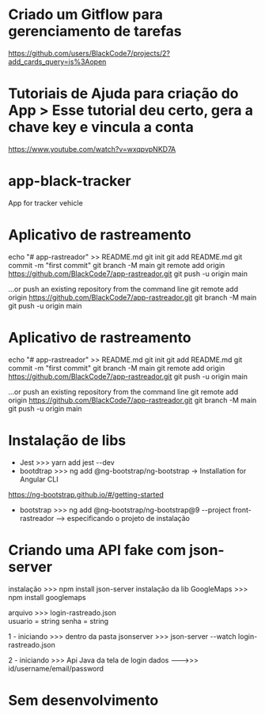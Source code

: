 # Criado um Gitflow para gerenciamento de tarefas
https://github.com/users/BlackCode7/projects/2?add_cards_query=is%3Aopen

# Tutoriais de Ajuda para criação do App > Esse tutorial deu certo, gera a chave key e vincula a conta
https://www.youtube.com/watch?v=wxqpvpNKD7A

# app-black-tracker
App for tracker vehicle

# Aplicativo de rastreamento

echo "# app-rastreador" >> README.md
git init
git add README.md
git commit -m "first commit"
git branch -M main
git remote add origin https://github.com/BlackCode7/app-rastreador.git
git push -u origin main


…or push an existing repository from the command line
git remote add origin https://github.com/BlackCode7/app-rastreador.git
git branch -M main
git push -u origin main



# Aplicativo de rastreamento

echo "# app-rastreador" >> README.md
git init
git add README.md
git commit -m "first commit"
git branch -M main
git remote add origin https://github.com/BlackCode7/app-rastreador.git
git push -u origin main


…or push an existing repository from the command line
git remote add origin https://github.com/BlackCode7/app-rastreador.git
git branch -M main
git push -u origin main

# Instalação de libs
- Jest >>> yarn add jest --dev
- bootdtrap >>> ng add @ng-bootstrap/ng-bootstrap -> Installation for Angular CLI

https://ng-bootstrap.github.io/#/getting-started
- bootstrap >>> ng add @ng-bootstrap/ng-bootstrap@9 --project front-rastreador --> especificando o projeto de instalação


# Criando uma API fake com json-server 

instalação >>> npm install json-server
instalação da lib GoogleMaps >>> npm install googlemaps

arquivo >>> login-rastreado.json   
                usuario = string 
                senha = string  

1 - iniciando >>> dentro da pasta jsonserver >>> json-server --watch login-rastreado.json

2 - iniciando >>> Api Java da tela de login dados --->>> id/username/email/password

# Sem desenvolvimento
